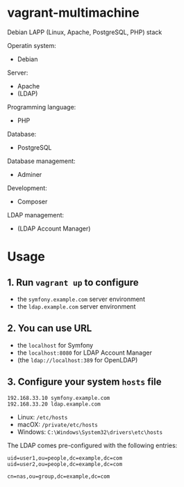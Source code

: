 # vagrant-multimachine

Debian LAPP (Linux, Apache, PostgreSQL, PHP) stack

Operatin system:
- Debian

Server:
- Apache
- (LDAP)

Programming language:
- PHP

Database:
- PostgreSQL

Database management:
- Adminer

Development:
- Composer

LDAP management:
- (LDAP Account Manager)

# Usage

## 1. Run `vagrant up` to configure
- the `symfony.example.com` server environment
- the `ldap.example.com` server environment

## 2. You can use URL
- the `localhost` for Symfony
- the `localhost:8080` for LDAP Account Manager
- (the `ldap://localhost:389` for OpenLDAP)

## 3. Configure your system `hosts` file

    192.168.33.10 symfony.example.com
    192.168.33.20 ldap.example.com

- Linux: `/etc/hosts`
- macOX: `/private/etc/hosts`
- Windows: `C:\Windows\System32\drivers\etc\hosts`

The LDAP comes pre-configured with the following entries:

    uid=user1,ou=people,dc=example,dc=com
    uid=user2,ou=people,dc=example,dc=com

    cn=nas,ou=group,dc=example,dc=com
